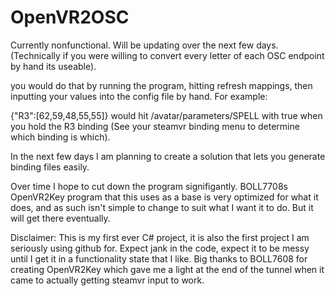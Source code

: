 # OpenVR2OSC

Currently nonfunctional. Will be updating over the next few days. (Technically if you were willing to convert every letter of each OSC endpoint by hand its useable).

you would do that by running the program, hitting refresh mappings, then inputting your values into the config file by hand. For example:

{"R3":[62,59,48,55,55]} would hit /avatar/parameters/SPELL with true when you hold the R3 binding (See your steamvr binding menu to determine which binding is which).

In the next few days I am planning to create a solution that lets you generate binding files easily. 

Over time I hope to cut down the program signifigantly. BOLL7708s OpenVR2Key program that this uses as a base is very optimized for what it does, and as such isn't simple to change to suit what I want it to do. But it will get there eventually.

Disclaimer:
This is my first ever C# project, it is also the first project I am seriously using github for. Expect jank in the code, expect it to be messy until I get it in a functionality state that I like. Big thanks to BOLL7608 for creating OpenVR2Key which gave me a light at the end of the tunnel when it came to actually getting steamvr input to work. 

